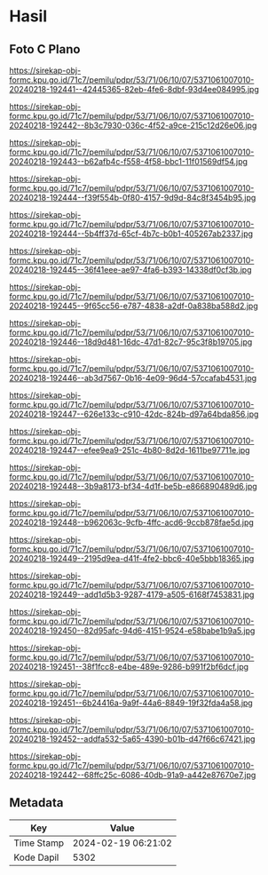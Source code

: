 # Hasil

## Foto C Plano

https://sirekap-obj-formc.kpu.go.id/71c7/pemilu/pdpr/53/71/06/10/07/5371061007010-20240218-192441--42445365-82eb-4fe6-8dbf-93d4ee084995.jpg

https://sirekap-obj-formc.kpu.go.id/71c7/pemilu/pdpr/53/71/06/10/07/5371061007010-20240218-192442--8b3c7930-036c-4f52-a9ce-215c12d26e06.jpg

https://sirekap-obj-formc.kpu.go.id/71c7/pemilu/pdpr/53/71/06/10/07/5371061007010-20240218-192443--b62afb4c-f558-4f58-bbc1-11f01569df54.jpg

https://sirekap-obj-formc.kpu.go.id/71c7/pemilu/pdpr/53/71/06/10/07/5371061007010-20240218-192444--f39f554b-0f80-4157-9d9d-84c8f3454b95.jpg

https://sirekap-obj-formc.kpu.go.id/71c7/pemilu/pdpr/53/71/06/10/07/5371061007010-20240218-192444--5b4ff37d-65cf-4b7c-b0b1-405267ab2337.jpg

https://sirekap-obj-formc.kpu.go.id/71c7/pemilu/pdpr/53/71/06/10/07/5371061007010-20240218-192445--36f41eee-ae97-4fa6-b393-14338df0cf3b.jpg

https://sirekap-obj-formc.kpu.go.id/71c7/pemilu/pdpr/53/71/06/10/07/5371061007010-20240218-192445--9f65cc56-e787-4838-a2df-0a838ba588d2.jpg

https://sirekap-obj-formc.kpu.go.id/71c7/pemilu/pdpr/53/71/06/10/07/5371061007010-20240218-192446--18d9d481-16dc-47d1-82c7-95c3f8b19705.jpg

https://sirekap-obj-formc.kpu.go.id/71c7/pemilu/pdpr/53/71/06/10/07/5371061007010-20240218-192446--ab3d7567-0b16-4e09-96d4-57ccafab4531.jpg

https://sirekap-obj-formc.kpu.go.id/71c7/pemilu/pdpr/53/71/06/10/07/5371061007010-20240218-192447--626e133c-c910-42dc-824b-d97a64bda856.jpg

https://sirekap-obj-formc.kpu.go.id/71c7/pemilu/pdpr/53/71/06/10/07/5371061007010-20240218-192447--efee9ea9-251c-4b80-8d2d-1611be97711e.jpg

https://sirekap-obj-formc.kpu.go.id/71c7/pemilu/pdpr/53/71/06/10/07/5371061007010-20240218-192448--3b9a8173-bf34-4d1f-be5b-e866890489d6.jpg

https://sirekap-obj-formc.kpu.go.id/71c7/pemilu/pdpr/53/71/06/10/07/5371061007010-20240218-192448--b962063c-9cfb-4ffc-acd6-9ccb878fae5d.jpg

https://sirekap-obj-formc.kpu.go.id/71c7/pemilu/pdpr/53/71/06/10/07/5371061007010-20240218-192449--2195d9ea-d41f-4fe2-bbc6-40e5bbb18365.jpg

https://sirekap-obj-formc.kpu.go.id/71c7/pemilu/pdpr/53/71/06/10/07/5371061007010-20240218-192449--add1d5b3-9287-4179-a505-6168f7453831.jpg

https://sirekap-obj-formc.kpu.go.id/71c7/pemilu/pdpr/53/71/06/10/07/5371061007010-20240218-192450--82d95afc-94d6-4151-9524-e58babe1b9a5.jpg

https://sirekap-obj-formc.kpu.go.id/71c7/pemilu/pdpr/53/71/06/10/07/5371061007010-20240218-192451--38f1fcc8-e4be-489e-9286-b991f2bf6dcf.jpg

https://sirekap-obj-formc.kpu.go.id/71c7/pemilu/pdpr/53/71/06/10/07/5371061007010-20240218-192451--6b24416a-9a9f-44a6-8849-19f32fda4a58.jpg

https://sirekap-obj-formc.kpu.go.id/71c7/pemilu/pdpr/53/71/06/10/07/5371061007010-20240218-192452--addfa532-5a65-4390-b01b-d47f66c67421.jpg

https://sirekap-obj-formc.kpu.go.id/71c7/pemilu/pdpr/53/71/06/10/07/5371061007010-20240218-192442--68ffc25c-6086-40db-91a9-a442e87670e7.jpg


## Metadata

| Key        | Value               |
| ---------- | ------------------- |
| Time Stamp | 2024-02-19 06:21:02 |
| Kode Dapil | 5302                |



